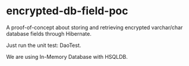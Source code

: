 # encrypted-db-field-poc
A proof-of-concept about storing and retrieving encrypted varchar/char database fields through Hibernate.

Just run the unit test: DaoTest.

We are using In-Memory Database with HSQLDB.




